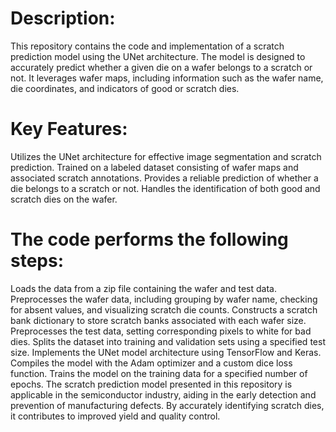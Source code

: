 # Description:

This repository contains the code and implementation of a scratch prediction model using the UNet architecture. The model is designed to accurately predict whether a given die on a wafer belongs to a scratch or not. It leverages wafer maps, including information such as the wafer name, die coordinates, and indicators of good or scratch dies.

# Key Features:

Utilizes the UNet architecture for effective image segmentation and scratch prediction.
Trained on a labeled dataset consisting of wafer maps and associated scratch annotations.
Provides a reliable prediction of whether a die belongs to a scratch or not.
Handles the identification of both good and scratch dies on the wafer.

# The code performs the following steps:

Loads the data from a zip file containing the wafer and test data.
Preprocesses the wafer data, including grouping by wafer name, checking for absent values, and visualizing scratch die counts.
Constructs a scratch bank dictionary to store scratch banks associated with each wafer size.
Preprocesses the test data, setting corresponding pixels to white for bad dies.
Splits the dataset into training and validation sets using a specified test size.
Implements the UNet model architecture using TensorFlow and Keras.
Compiles the model with the Adam optimizer and a custom dice loss function.
Trains the model on the training data for a specified number of epochs.
The scratch prediction model presented in this repository is applicable in the semiconductor industry, aiding in the early detection and prevention of manufacturing defects. By accurately identifying scratch dies, it contributes to improved yield and quality control.

